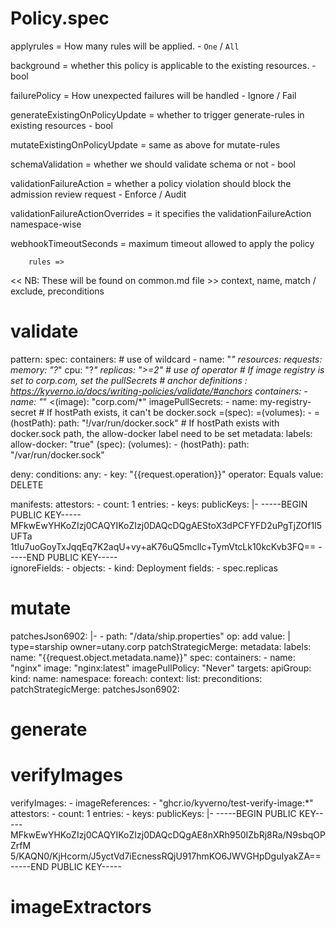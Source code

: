 # Policy.spec 

applyrules = How many rules will be applied.  - `One` / `All`

background = whether this policy is applicable to the existing resources. - bool

failurePolicy = How unexpected failures will be handled - Ignore / Fail

generateExistingOnPolicyUpdate = whether to trigger generate-rules in existing resources - bool

mutateExistingOnPolicyUpdate = same as above for mutate-rules

schemaValidation = whether we should validate schema or not - bool

validationFailureAction = whether a policy violation should block the admission review request - Enforce / Audit

validationFailureActionOverrides = it specifies the validationFailureAction namespace-wise

webhookTimeoutSeconds = maximum timeout allowed to apply the policy

        rules =>

<< NB: These will be found on common.md file >>
context,
name,
match / exclude,
preconditions

# validate 

pattern:
    spec:
        containers: # use of wildcard
        - name: "*"
          resources:
            requests:
                memory: "?*"
                cpu: "?*"
        replicas: ">=2" # use of operator
        # If image registry is set to corp.com, set the pullSecrets
        # anchor definitions : https://kyverno.io/docs/writing-policies/validate/#anchors
        containers:
        - name: "*"
        <(image): "corp.com/*"
        imagePullSecrets:
        - name: my-registry-secret
    # If hostPath exists, it can't be docker.sock
    =(spec):
        =(volumes):
        - =(hostPath):
            path: "!/var/run/docker.sock"
    # If hostPath exists with docker.sock path, the allow-docker label need to be set
    metadata:
        labels:
        allow-docker: "true"
    (spec):
        (volumes):
        - (hostPath):
            path: "/var/run/docker.sock"

deny:
    conditions:
        any:
        - key: "{{request.operation}}"
        operator: Equals
        value: DELETE

manifests:
    attestors:
      - count: 1
        entries:
        - keys:
            publicKeys: |-
                -----BEGIN PUBLIC KEY-----
                MFkwEwYHKoZIzj0CAQYIKoZIzj0DAQcDQgAEStoX3dPCFYFD2uPgTjZOf1I5UFTa
                1tIu7uoGoyTxJqqEq7K2aqU+vy+aK76uQ5mcllc+TymVtcLk10kcKvb3FQ==
                -----END PUBLIC KEY-----                  
    ignoreFields:
    - objects:
        - kind: Deployment
          fields:
          - spec.replicas


# mutate 

patchesJson6902: |-
    - path: "/data/ship.properties"
    op: add
    value: |
        type=starship
        owner=utany.corp
patchStrategicMerge:
        metadata:
          labels:
            name: "{{request.object.metadata.name}}"
        spec:
          containers:
            - name: "nginx"
              image: "nginx:latest"
              imagePullPolicy: "Never"
targets:
    apiGroup:
    kind:
    name:
    namespace:
foreach:
    context:
    list:
    preconditions:
    patchStrategicMerge:
    patchesJson6902:


# generate 

# verifyImages 

verifyImages:
    - imageReferences:
      - "ghcr.io/kyverno/test-verify-image:*"
      attestors:
      - count: 1
        entries:
        - keys:
            publicKeys: |-
            -----BEGIN PUBLIC KEY-----
            MFkwEwYHKoZIzj0CAQYIKoZIzj0DAQcDQgAE8nXRh950IZbRj8Ra/N9sbqOPZrfM
            5/KAQN0/KjHcorm/J5yctVd7iEcnessRQjU917hmKO6JWVGHpDguIyakZA==
            -----END PUBLIC KEY----- 

# imageExtractors 


